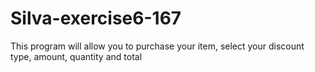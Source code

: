 # Silva-exercise6-167
This program will allow you to purchase your item, select your discount type, amount, quantity and total
